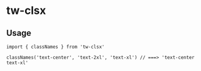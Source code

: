 # tw-clsx

## Usage

```tsx
import { classNames } from 'tw-clsx'

classNames('text-center', 'text-2xl', 'text-xl') // ===> 'text-center text-xl'
```

